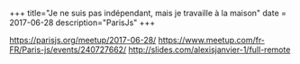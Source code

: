 +++
title="Je ne suis pas indépendant, mais je travaille à la maison"
date = 2017-06-28
description="ParisJs"
+++

https://parisjs.org/meetup/2017-06-28/
https://www.meetup.com/fr-FR/Paris-js/events/240727662/
http://slides.com/alexisjanvier-1/full-remote